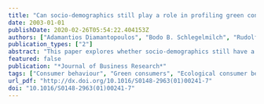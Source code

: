 ```yaml
---
title: "Can socio-demographics still play a role in profiling green consumers? A review of the evidence and an empirical investigation"
date: 2003-01-01
publishDate: 2020-02-26T05:54:22.404153Z
authors: ["Adamantios Diamantopoulos", "Bodo B. Schlegelmilch", "Rudolf R. Sinkovics", "Greg M. Bohlen"]
publication_types: ["2"]
abstract: "This paper explores whether socio-demographics still have a role to play in profiling green consumers. Following an inter-disciplinary review of the literature, the second part of the paper attempts to address shortcomings identified in previous research. Specifically, hypotheses are developed concerning the relationship between six key socio-demographic variables and five valid and reliable measures of environmental consciousness. These hypotheses are subsequently tested on a large nationwide sample of British consumers and conclusions drawn on the utility of socio-demographic variables for profiling green consumers."
featured: false
publication: "*Journal of Business Research*"
tags: ["Consumer behaviour", "Green consumers", "Ecological consumer behaviour"]
url_pdf: "http://dx.doi.org/10.1016/S0148-2963(01)00241-7"
doi: "10.1016/S0148-2963(01)00241-7"
---
```


